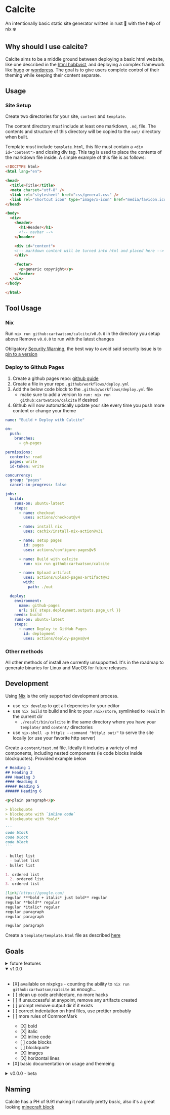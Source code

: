 # Calcite

An intentionally basic static site generator written in rust 🦀 with the help of nix ❄️

## Why should I use calcite?

Calcite aims to be a middle ground between deploying a basic html website, like one described in the [html hobbyist](https://www.htmlhobbyist.com/), and deploying a complex framework like [hugo](https://gohugo.io/) or [wordpress](https://wordpress.com/). The goal is to give users complete control of their theming while keeping their content separate.

## Usage

### Site Setup

Create two directories for your site, `content` and `template`.

The content directory _must_ include at least one markdown, `.md`, file. The contents and structure of this directory will be copied to the `out/` directory when built.

Template _must_ include `template.html`, this file must contain a `<div id="content">` and closing div tag. This tag is used to place the contents of the markdown file inside. A simple example of this file is as follows:

```html
<!DOCTYPE html>
<html lang="en">

<head>
  <title>Title</title>
  <meta charset="utf-8" />
  <link rel="stylesheet" href="css/general.css" />
  <link rel="shortcut icon" type="image/x-icon" href="media/favicon.ico">
</head>

<body>
  <div>
    <header>
      <h1>Header</h1>
      <!-- navbar -->
    </header>

    <div id="content">
    <!-- markdown content will be turned into html and placed here -->
    </div>

    <footer>
      <p>generic copyright</p>
    </footer>
  </div>
</body>

</html>
```

## Tool Usage

### Nix

Run `nix run github:cartwatson/calcite/v0.0.0` in the directory you setup above
Remove `v0.0.0` to run with the latest changes

Obligatory [Security Warning](https://determinate.systems/posts/nix-run/#security-warning), the best way to avoid said security issue is to [pin to a version](https://determinate.systems/posts/nix-run/#using-git-revisions-as-a-versioning-mechanism)

### Deploy to Github Pages

1. Create a github pages repo: [github guide](https://docs.github.com/en/pages/quickstart)
2. Create a file in your repo `.github/workflows/deploy.yml`
3. Add the below code block to the `.github/workflows/deploy.yml` file
   - make sure to add a version to `run: nix run github:cartwatson/calcite` if desired
5. Github will now automatically update your site every time you push more content or change your theme

```yaml
name: "Build + Deploy with Calcite"

on:
  push:
    branches:
      - gh-pages

permissions:
  contents: read
  pages: write
  id-token: write

concurrency:
  group: "pages"
  cancel-in-progress: false

jobs:
  build:
    runs-on: ubuntu-latest
    steps:
      - name: checkout
        uses: actions/checkout@v4

      - name: install nix
        uses: cachix/install-nix-action@v31

      - name: setup pages
        id: pages
        uses: actions/configure-pages@v5

      - name: Build with calcite
        run: nix run github:cartwatson/calcite

      - name: Upload artifact
        uses: actions/upload-pages-artifact@v3
        with:
          path: ./out

  deploy:
    environment:
      name: github-pages
      url: ${{ steps.deployment.outputs.page_url }}
    needs: build
    runs-on: ubuntu-latest
    steps:
      - name: Deploy to GitHub Pages
        id: deployment
        uses: actions/deploy-pages@v4
```

### Other methods

All other methods of install are currently unsupported. It's in the roadmap to generate binaries for Linux and MacOS for future releases.

## Development

Using [Nix](https://nixos.org/download/) is the only supported development process.

- use `nix develop` to get all depencies for your editor
- use `nix build` to build and link to your `/nix/store`, symlinked to `result` in the current dir
  - `./result/bin/calcite` in the same directory where you have your `template/` and `content/` directories
- use `nix-shell -p httplz --command "httplz out/"` to serve the site locally (or use your favorite http server)

Create a `content/test.md` file. Ideally it includes a variety of md components, including nested components (ie code blocks inside blockquotes). Provided example below

````markdown
# Heading 1
## Heading 2
### Heading 3
#### Heading 4
##### Heading 5
###### Heading 6

<p>plain paragraph</p>

> blockquote
> blockquote with `inline code`
> blockquote with *bold*

```
code block
code block
code block
```

- bullet list
  - bullet list
- bullet list

1. ordered list
  2. ordered list
3. ordered list

[link](https://google.com)
regular ***bold + italic* just bold** regular
regular **bold** regular
regular *italic* regular
regular paragraph
regular paragraph

regular paragraph

````

Create a `template/template.html` file as described [here](#site-setup)

## Goals

<details>
<summary>future features</summary>
<br>
<ul>
  <li>[ ] way to pull a theme from github, ie <code>nix run --theme=github:cartwatson/calcite-theme-gruvbox/v1.0.0</code>; aim is to make deployment even more simple</li>
  <li>[ ] annotation citations</li>
  <li>[ ] syntax highlighting in codeblocks</li>
  <li>[ ] allow template files in sub directories; eg <code>blog/template.html</code></li>
  <li>[ ] easy copy from codeblocks</li>
  <li>[ ] debug mode/better logging</li>
  <li>[ ] add ability to link to headings, needs design work for how to copy links</li>
  <li>[ ] more markdown</li>
  <ul>
    <li>[ ] unordered lists</li>
    <li>[ ] ordered lists</li>
  </ul>
</ul>
</details>

<details open>
<summary>v1.0.0</summary>
<br>
<ul>
  <li>[X] available on nixpkgs - counting the ability to <code>nix run github:cartwatson/calcite</code> as enough...</li>
  <li>[ ] clean up code architecture, no more hacks</li>
  <li>[ ] if unsuccessful at anypoint, remove any artifacts created</li>
  <li>[ ] prompt remove output dir if it exists</li>
  <li>[ ] correct indentation on html files, use prettier probably</li>
  <li>[ ] more rules of CommonMark</li>
    <ul>
      <li>[X] bold</li>
      <li>[X] italic</li>
      <li>[X] inline code</li>
      <li>[ ] code blocks</li>
      <li>[ ] blockquote</li>
      <li>[X] images</li>
      <li>[X] horizontal lines</li>
    </ul>
  <li>[X] basic documentation on usage and themeing</li>
</ul>
</details>

<details>
  <summary>v0.0.0 - beta</summary>
  <br>
  <ul>
    <li>[X] basic static site generator, can generate a directory that can be hosted as a site</li>
    <li>[X] adheres to enough rules of CommonMark</li>
    <ul>
      <li>[X] headings</li>
      <li>[X] paragraphs</li>
      <li>[X] links</li>
    </ul>
    <li>[X] get a good name for the project</li>
    <li>scope creep</li>
    <ul>
      <li>[X] inline html pass through</li>
      <li>[X] standalone html pass through</li>
      <li>[X] github action template for easy pages deployment; see <a href="https://github.com/cartwatson/cartwatson.github.io/blob/72adc55acf01db57022b42e61ad8e729f7cf63c3/.github/workflows/deploy.yml">here</a></li>
    </ul>
  </ul>
</details>

## Naming

Calcite has a PH of 9.91 making it naturally pretty _basic_, also it's a great looking [minecraft block](https://minecraft.wiki/w/Calcite)
